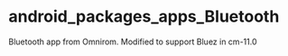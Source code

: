 android_packages_apps_Bluetooth
===============================
Bluetooth app from Omnirom. Modified to support Bluez in cm-11.0
